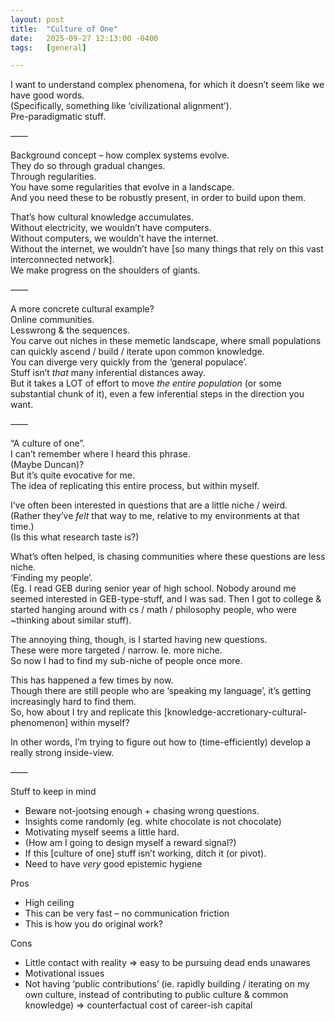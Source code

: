 ```yaml
---
layout: post
title:  "Culture of One"
date:   2025-09-27 12:13:00 -0400
tags:   [general]

---
```



I want to understand complex phenomena, for which it doesn’t seem like we have good words.  
(Specifically, something like ‘civilizational alignment’).  
Pre-paradigmatic stuff.  


——


Background concept – how complex systems evolve.  
They do so through gradual changes.  
Through regularities.  
You have some regularities that evolve in a landscape.  
And you need these to be robustly present, in order to build upon them.  


That’s how cultural knowledge accumulates.  
Without electricity, we wouldn’t have computers.  
Without computers, we wouldn’t have the internet.  
Without the internet, we wouldn’t have [so many things that rely on this vast interconnected network].  
We make progress on the shoulders of giants.  


——


A more concrete cultural example?  
Online communities.  
Lesswrong & the sequences.  
You carve out niches in these memetic landscape, where small populations can quickly ascend / build / iterate upon common knowledge.  
You can diverge very quickly from the ‘general populace’.  
Stuff isn’t *that* many inferential distances away.  
But it takes a LOT of effort to move *the entire population* (or some substantial chunk of it), even a few inferential steps in the direction you want.  


——


“A culture of one”.  
I can’t remember where I heard this phrase.  
(Maybe Duncan)?  
But it’s quite evocative for me.  
The idea of replicating this entire process, but within myself.  


I’ve often been interested in questions that are a little niche / weird.  
(Rather they’ve *felt* that way to me, relative to my environments at that time.)  
(Is this what research taste is?)  


What’s often helped, is chasing communities where these questions are less niche.  
‘Finding my people’.  
(Eg. I read GEB during senior year of high school. Nobody around me seemed interested in GEB-type-stuff, and I was sad. Then I got to college & started hanging around with cs / math / philosophy people, who were ~thinking about similar stuff).  


The annoying thing, though, is I started having new questions.  
These were more targeted / narrow. Ie. more niche.  
So now I had to find my sub-niche of people once more.  


This has happened a few times by now.  
Though there are still people who are ‘speaking my language’, it’s getting increasingly hard to find them.  
So, how about I try and replicate this [knowledge-accretionary-cultural-phenomenon] within myself?  


In other words, I’m trying to figure out how to (time-efficiently) develop a really strong inside-view.  


——


Stuff to keep in mind
- Beware not-jootsing enough + chasing wrong questions.
- Insights come randomly (eg. white chocolate is not chocolate)
- Motivating myself seems a little hard. 
- (How am I going to design myself a reward signal?)
- If this [culture of one] stuff isn’t working, ditch it (or pivot).
- Need to have *very* good epistemic hygiene

Pros
- High ceiling 
- This can be very fast – no communication friction
- This is how you do original work?

Cons
- Little contact with reality => easy to be pursuing dead ends unawares
- Motivational issues
- Not having ‘public contributions’ (ie. rapidly building / iterating on my own culture, instead of contributing to public culture & common knowledge) 
=> counterfactual cost of career-ish capital

